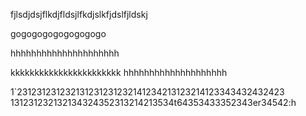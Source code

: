 fjlsdjdsjflkdjfldsjlfkdjslkfjdslfjldskj


gogogogogogogogogo




hhhhhhhhhhhhhhhhhhhhh

kkkkkkkkkkkkkkkkkkkkkkk
hhhhhhhhhhhhhhhhhhhh


1`231231231232131231231232141234213123214123343432432423
131231232132134324352313214213534t64353433352343er34542:h
